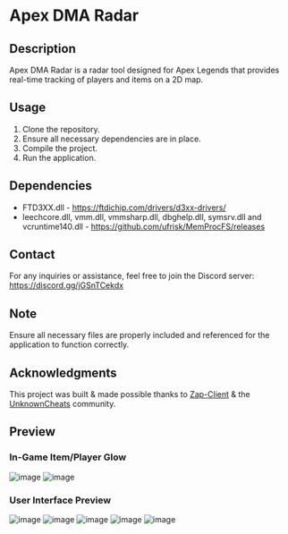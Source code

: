 # Apex DMA Radar

## Description
Apex DMA Radar is a radar tool designed for Apex Legends that provides real-time tracking of players and items on a 2D map.

## Usage
1. Clone the repository.
2. Ensure all necessary dependencies are in place.
3. Compile the project.
4. Run the application.

## Dependencies
- FTD3XX.dll - https://ftdichip.com/drivers/d3xx-drivers/
- leechcore.dll, vmm.dll, vmmsharp.dll, dbghelp.dll, symsrv.dll and vcruntime140.dll - https://github.com/ufrisk/MemProcFS/releases

## Contact
For any inquiries or assistance, feel free to join the Discord server: https://discord.gg/jGSnTCekdx

## Note
Ensure all necessary files are properly included and referenced for the application to function correctly.

## Acknowledgments
This project was built & made possible thanks to [Zap-Client](https://github.com/Gerosity/zap-client) & the [UnknownCheats](https://www.unknowncheats.me/forum/apex-legends/) community.

## Preview
### In-Game Item/Player Glow
![image](https://github.com/user-attachments/assets/10410fad-dcde-4e6a-b747-e8b2d5084e15)
![image](https://github.com/user-attachments/assets/78e32c43-8265-477f-9034-5896184d6a37)
### User Interface Preview
![image](https://github.com/user-attachments/assets/f7c75636-0549-48ee-b0da-51ad2cd4c956)
![image](https://github.com/user-attachments/assets/570d002a-eb76-4a9a-a21d-3811ee8b32d0)
![image](https://github.com/user-attachments/assets/68d5e4c1-9be6-4656-b540-02ad6f89342a)
![image](https://github.com/user-attachments/assets/2ecf0c50-b8a6-4c5b-b54d-2e8bc34253fb)
![image](https://github.com/user-attachments/assets/db5fb190-970c-4bbe-ba01-ee98b55662f4)
